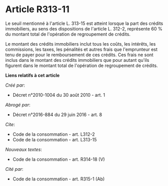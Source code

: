 # Article R313-11

Le seuil mentionné à l'article L. 313-15 est atteint lorsque la part des crédits immobiliers, au sens des dispositions de
l'article L. 312-2, représente 60 % du montant total de l'opération de regroupement de crédits. 

Le montant des crédits immobiliers inclut tous les coûts, les intérêts, les commissions, les taxes, les pénalités et autres
frais que l'emprunteur est tenu de payer pour le remboursement de ces crédits. Ces frais ne sont inclus dans le montant des
crédits immobiliers que pour autant qu'ils figurent dans le montant total de l'opération de regroupement de crédits.

**Liens relatifs à cet article**

_Créé par_:

  - Décret n°2010-1004 du 30 août 2010 - art. 1

_Abrogé par_:

  - Décret n°2016-884 du 29 juin 2016 - art. 8

_Cite_:

  - Code de la consommation - art. L312-2
  - Code de la consommation - art. L313-15

_Nouveaux textes_:

  - Code de la consommation - art. R314-18 (V)

_Cité par_:

  - Code de la consommation - art. R315-1 (Ab)
